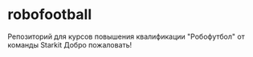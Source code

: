 # robofootball
Репозиторий для курсов повышения квалификации  "Робофутбол" от команды Starkit
Добро пожаловать!
